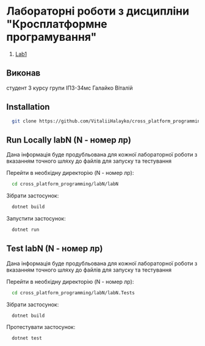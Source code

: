 # Лабораторні роботи з дисципліни "Кросплатформне програмування"

1. [Lab1](https://github.com/VitaliiHalayko/cross_platform_programming/tree/master/lab1)

## Виконав
студент 3 курсу групи ІПЗ-34мс Галайко Віталій


## Installation

```bash
  git clone https://github.com/VitaliiHalayko/cross_platform_programming
```


## Run Locally labN (N - номер лр)

Дана інформація буде продубльована для кожної лабораторної роботи з вказанням точного шляху до файлів для запуску та тестування

Перейти в необхідну директорію (N - номер лр):

```bash
  cd cross_platform_programming/labN/labN
```

Зібрати застосунок:

```bash
  dotnet build
```

Запустити застосунок:

```bash
  dotnet run
```


## Test labN (N - номер лр)

Дана інформація буде продубльована для кожної лабораторної роботи з вказанням точного шляху до файлів для запуску та тестування

Перейти в необхідну директорію (N - номер лр):

```bash
  cd cross_platform_programming/labN/labN.Tests
```

Зібрати застосунок:

```bash
  dotnet build
```

Протестувати застосунок:

```bash
  dotnet test
```
